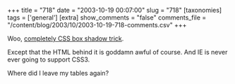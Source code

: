 +++
title = "718"
date = "2003-10-19 00:07:00"
slug = "718"
[taxonomies]
tags = ['general']
[extra]
show_comments = "false"
comments_file = "/content/blog/2003/10/2003-10-19-718-comments.csv"
+++

Woo, [completely CSS box shadow trick](http://www.designdetector.com/tips/shadow.html).

Except that the HTML behind it is goddamn awful of course. And IE is never ever going to support CSS3.

Where did I leave my tables again?
